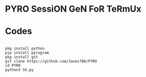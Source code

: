 # PYRO SessiON GeN FoR TeRmUx

# Codes
```

pkg install python
pip install pyrogram
pkg install git
git clone https://github.com/Javes786/PYRO
cd PYRO
python3 SG.py
